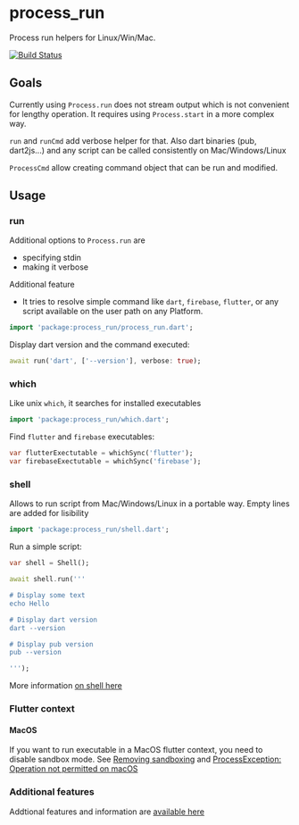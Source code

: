# process_run

Process run helpers for Linux/Win/Mac.

[![Build Status](https://travis-ci.org/tekartik/process_run.dart.svg?branch=master)](https://travis-ci.org/tekartik/process_run.dart)

## Goals

Currently using `Process.run` does not stream output which is not convenient for lengthy
operation. It requires using `Process.start` in a more complex way.

`run` and `runCmd` add verbose helper for that. Also dart binaries (pub, dart2js...) and any
script can be called consistently on Mac/Windows/Linux

`ProcessCmd` allow creating command object that can be run and modified.

## Usage

### run

Additional options to `Process.run` are
* specifying stdin
* making it verbose

Additional feature
* It tries to resolve simple command like `dart`, `firebase`, `flutter`, or any script available on the user path
  on any Platform.

```dart
import 'package:process_run/process_run.dart';
```

Display dart version and the command executed:

```dart
await run('dart', ['--version'], verbose: true);
```


### which

Like unix `which`, it searches for installed executables

```dart
import 'package:process_run/which.dart';
```

Find `flutter` and `firebase` executables:

```dart
var flutterExectutable = whichSync('flutter');
var firebaseExectutable = whichSync('firebase');

```

### shell


Allows to run script from Mac/Windows/Linux in a portable way. Empty lines are added for lisibility

```dart
import 'package:process_run/shell.dart';
```

Run a simple script:

```dart
var shell = Shell();

await shell.run('''

# Display some text
echo Hello

# Display dart version
dart --version

# Display pub version
pub --version

''');
```

More information [on shell here](https://github.com/tekartik/process_run.dart/blob/master/doc/shell.md)

### Flutter context

#### MacOS

If you want to run executable in a MacOS flutter context, you need to disable sandbox mode. See 
[Removing sandboxing](https://stackoverflow.com/questions/7018354/remove-sandboxing) and 
[ProcessException: Operation not permitted on macOS](https://github.com/tekartik/process_run.dart/issues/3) 

### Additional features

Addtional features and information are [available here](https://github.com/tekartik/process_run.dart/blob/master/doc/more.md)


